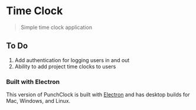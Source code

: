 # Time Clock
> Simple time clock application

## To Do
1. Add authentication for logging users in and out
2. Ability to add project time clocks to users

### Built with Electron

This version of PunchClock is built with [Electron](https://electron.atom.io/) and has desktop builds for Mac, Windows, and Linux.
